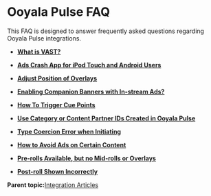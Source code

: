 # Ooyala Pulse FAQ

This FAQ is designed to answer frequently asked questions regarding Ooyala Pulse integrations.

-   **[What is VAST?](../../../oadtech/ad_serving/dg/faq_vast.md)**  

-   **[Ads Crash App for iPod Touch and Android Users](../../../oadtech/ad_serving/dg/faq_help.md)**  

-   **[Adjust Position of Overlays](../../../oadtech/ad_serving/dg/faq_overlay_position.md)**  

-   **[Enabling Companion Banners with In-stream Ads?](../../../oadtech/ad_serving/dg/faq_enable_banner.md)**  

-   **[How To Trigger Cue Points](../../../oadtech/ad_serving/dg/faq_cuepoints.md)**  

-   **[Use Category or Content Partner IDs Created in Ooyala Pulse](../../../oadtech/ad_serving/dg/faq_partner_id_pulse.md)**  

-   **[Type Coercion Error when Initiating](../../../oadtech/ad_serving/dg/faq_coercion_error.md)**  

-   **[How to Avoid Ads on Certain Content](../../../oadtech/ad_serving/dg/faq_no_ad_video.md)**  

-   **[Pre-rolls Available, but no Mid-rolls or Overlays](../../../oadtech/ad_serving/dg/faq_only_prerolls.md)**  

-   **[Post-roll Shown Incorrectly](../../../oadtech/ad_serving/dg/faq_postroll_show_incorrectly.md)**  


**Parent topic:**[Integration Articles](../../../oadtech/ad_serving/dg/general_integration_articles.md)

